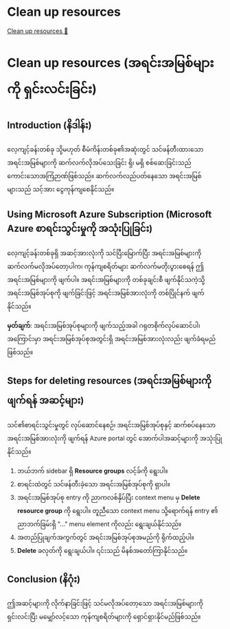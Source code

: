 # Clean up resources

[Clean up resources 🔗](https://www.coursera.org/learn/advanced-cybersecurity-concepts-and-capstone-project/supplement/eZ8TV/clean-up-resources)

# Clean up resources (အရင်းအမြစ်များကို ရှင်းလင်းခြင်း)

## Introduction (နိဒါန်း)

လေ့ကျင့်ခန်းတစ်ခု သို့မဟုတ် စီမံကိန်းတစ်ခု၏အဆုံးတွင် သင်ဖန်တီးထားသော အရင်းအမြစ်များကို ဆက်လက်လိုအပ်သေးခြင်း ရှိ၊ မရှိ စစ်ဆေးခြင်းသည် ကောင်းသောအကြံဉာဏ်ဖြစ်သည်။ ဆက်လက်လည်ပတ်နေသော အရင်းအမြစ်များသည် သင့်အား ငွေကုန်ကျစေနိုင်သည်။

## Using Microsoft Azure Subscription (Microsoft Azure စာရင်းသွင်းမှုကို အသုံးပြုခြင်း)

လေ့ကျင့်ခန်းတစ်ခုရှိ အဆင့်အားလုံးကို သင်ပြီးမြောက်ပြီး အရင်းအမြစ်များကို ဆက်လက်မလိုအပ်တော့ပါက၊ ကုန်ကျစရိတ်များ ဆက်လက်မတိုးပွားစေရန် ဤအရင်းအမြစ်များကို ဖျက်ပါ။ အရင်းအမြစ်များကို တစ်ခုချင်းစီ ဖျက်နိုင်သကဲ့သို့ အရင်းအမြစ်အုပ်စုကို ဖျက်ခြင်းဖြင့် အရင်းအမြစ်အားလုံးကို တစ်ပြိုင်နက် ဖျက်နိုင်သည်။

**မှတ်ချက်**: အရင်းအမြစ်အုပ်စုများကို ဖျက်သည့်အခါ ဂရုတစိုက်လုပ်ဆောင်ပါ၊ အကြောင်းမှာ အရင်းအမြစ်အုပ်စုအတွင်းရှိ အရင်းအမြစ်အားလုံးလည်း ဖျက်ခံရမည်ဖြစ်သည်။

## Steps for deleting resources (အရင်းအမြစ်များကို ဖျက်ရန် အဆင့်များ)

သင်၏စာရင်းသွင်းမှုတွင် လုပ်ဆောင်နေစဉ်၊ အရင်းအမြစ်အုပ်စုနှင့် ဆက်စပ်နေသော အရင်းအမြစ်အားလုံးကို ဖျက်ရန် Azure portal တွင် အောက်ပါအဆင့်များကို အသုံးပြုနိုင်သည်။

1. ဘယ်ဘက် sidebar ရှိ **Resource groups** လင့်ခ်ကို ရွေးပါ။
2. စာရင်းထဲတွင် သင်ဖန်တီးခဲ့သော အရင်းအမြစ်အုပ်စုကို ရှာပါ။
3. အရင်းအမြစ်အုပ်စု entry ကို ညာကလစ်နှိပ်ပြီး context menu မှ **Delete resource group** ကို ရွေးပါ။ တူညီသော context menu သို့ရောက်ရန် entry ၏ ညာဘက်ခြမ်းရှိ "..." menu element ကိုလည်း ရွေးချယ်နိုင်သည်။
4. အတည်ပြုချက်အကွက်တွင် အရင်းအမြစ်အုပ်စုအမည်ကို ရိုက်ထည့်ပါ။
5. **Delete** ခလုတ်ကို ရွေးချယ်ပါ။ ၎င်းသည် မိနစ်အတော်ကြာနိုင်သည်။

## Conclusion (နိဂုံး)

ဤအဆင့်များကို လိုက်နာခြင်းဖြင့် သင်မလိုအပ်တော့သော အရင်းအမြစ်များကို ရှင်းလင်းပြီး မမျှော်လင့်သော ကုန်ကျစရိတ်များကို ရှောင်ရှားနိုင်မည်ဖြစ်သည်။
